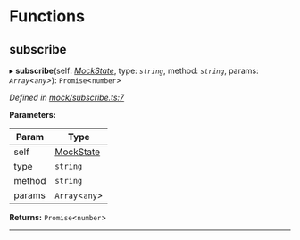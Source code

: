 

# Functions

<a id="subscribe"></a>

##  subscribe

▸ **subscribe**(self: *[MockState](_mock_types_d_.md#mockstate)*, type: *`string`*, method: *`string`*, params: *`Array`<`any`>*): `Promise`<`number`>

*Defined in [mock/subscribe.ts:7](https://github.com/polkadot-js/api/blob/2f60ba0/packages/api-provider/src/mock/subscribe.ts#L7)*

**Parameters:**

| Param | Type |
| ------ | ------ |
| self | [MockState](_mock_types_d_.md#mockstate) |
| type | `string` |
| method | `string` |
| params | `Array`<`any`> |

**Returns:** `Promise`<`number`>

___

